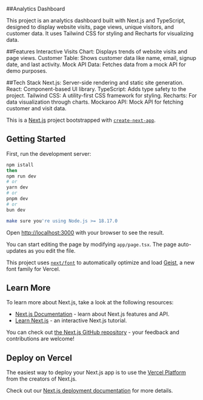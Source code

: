 ##Analytics Dashboard

This project is an analytics dashboard built with Next.js and TypeScript, designed to display website visits, page views, unique visitors, and customer data. It uses Tailwind CSS for styling and Recharts for visualizing data.

##Features
Interactive Visits Chart: Displays trends of website visits and page views.
Customer Table: Shows customer data like name, email, signup date, and last activity.
Mock API Data: Fetches data from a mock API for demo purposes.

##Tech Stack
Next.js: Server-side rendering and static site generation.
React: Component-based UI library.
TypeScript: Adds type safety to the project.
Tailwind CSS: A utility-first CSS framework for styling.
Recharts: For data visualization through charts.
Mockaroo API: Mock API for fetching customer and visit data.


This is a [Next.js](https://nextjs.org) project bootstrapped with [`create-next-app`](https://nextjs.org/docs/app/api-reference/cli/create-next-app).

## Getting Started

First, run the development server:

```bash
npm istall
then
npm run dev
# or
yarn dev
# or
pnpm dev
# or
bun dev

make sure you're using Node.js >= 18.17.0
```

Open [http://localhost:3000](http://localhost:3000) with your browser to see the result.

You can start editing the page by modifying `app/page.tsx`. The page auto-updates as you edit the file.

This project uses [`next/font`](https://nextjs.org/docs/app/building-your-application/optimizing/fonts) to automatically optimize and load [Geist](https://vercel.com/font), a new font family for Vercel.

## Learn More

To learn more about Next.js, take a look at the following resources:

- [Next.js Documentation](https://nextjs.org/docs) - learn about Next.js features and API.
- [Learn Next.js](https://nextjs.org/learn) - an interactive Next.js tutorial.

You can check out [the Next.js GitHub repository](https://github.com/vercel/next.js) - your feedback and contributions are welcome!

## Deploy on Vercel

The easiest way to deploy your Next.js app is to use the [Vercel Platform](https://vercel.com/new?utm_medium=default-template&filter=next.js&utm_source=create-next-app&utm_campaign=create-next-app-readme) from the creators of Next.js.

Check out our [Next.js deployment documentation](https://nextjs.org/docs/app/building-your-application/deploying) for more details.
